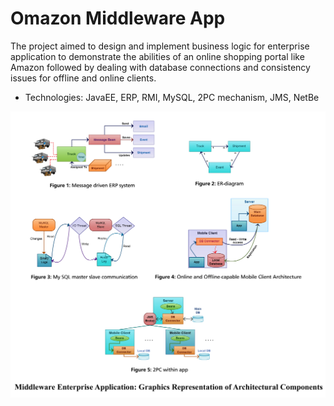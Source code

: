 # Omazon Middleware App 
The project aimed to design and implement business logic for enterprise application to demonstrate the abilities of 
an online shopping portal like Amazon followed by dealing with database connections and consistency issues for offline and online clients. 

* Technologies: JavaEE, ERP, RMI, MySQL, 2PC mechanism, JMS, NetBe

![Alt text](./Omazone_middleware_project.jpg "Output Result:")
